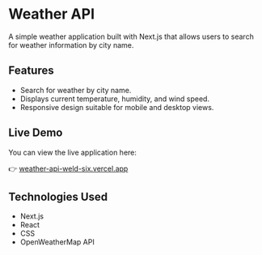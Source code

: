 # Weather API

A simple weather application built with Next.js that allows users to search for weather information by city name.

## Features

- Search for weather by city name.
- Displays current temperature, humidity, and wind speed.
- Responsive design suitable for mobile and desktop views.

## Live Demo

You can view the live application here:

👉 [weather-api-weld-six.vercel.app](https://weather-api-weld-six.vercel.app/)

## Technologies Used

- Next.js
- React
- CSS
- OpenWeatherMap API

